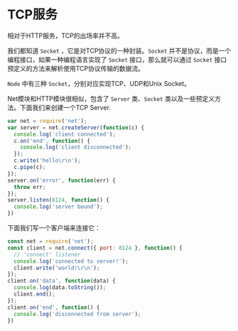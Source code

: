 # TCP服务

相对于HTTP服务，TCP的出场率并不高。

我们都知道 `Socket` ，它是对TCP协议的一种封装。`Socket` 并不是协议，而是一个编程接口，如果一种编程语言实现了 `Socket` 接口，那么就可以通过 `Socket` 接口预定义的方法来解析使用TCP协议传输的数据流。

`Node` 中有三种 `Socket`，分别对应实现TCP、UDP和Unix Socket。

Net模块和HTTP模块很相似，包含了 `Server` 类、`Socket` 类以及一些预定义方法。下面我们来创建一个TCP Server.

```js
var net = require('net');
var server = net.createServer(function(c) {
  console.log('client connected');
  c.on('end', function() {
    console.log('client disconnected');
  });
  c.write('hello\r\n');
  c.pipe(c);
});
server.on('error', function(err) {
  throw err;
});
server.listen(8124, function() {
  console.log('server bound');
})
```

下面我们写一个客户端来连接它：

```js
const net = require('net');
const client = net.connect({ port: 8124 }, function() {
  // 'connect' listener
  console.log('connected to server!');
  client.write('world!\r\n');
});
client.on('data', function(data) {
  console.log(data.toString());
  client.end();
});
client.on('end', function() {
  console.log('disconnected from server');
})
```

